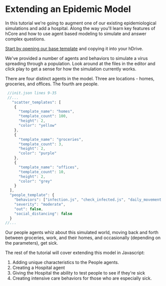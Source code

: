 # Extending an Epidemic Model

In this tutorial we're going to augment one of our existing epidemiological simulations and add a hospital. Along the way you'll learn key features of hCore and how to use agent based modeling to simulate and answer complex questions.

[Start by opening our base template](https://hash.ai/index/5e86c068eb2a710a4a2fe11e/getting-started-base) and copying it into your hDrive.

We've provided a number of agents and behaviors to simulate a virus spreading through a population. Look around at the files in the editor and click play to get a sense for how the simulation currently works.

There are four distinct agents in the model. Three are locations - homes, groceries, and offices. The fourth are people.

```javascript
 //init.json lines 9-35
 //...
   "scatter_templates": [
    {
      "template_name": "homes",
      "template_count": 100,
      "height": 2,
      "color": "yellow"
    },
    {
      "template_name": "groceries",
      "template_count": 3,
      "height": 2,
      "color": "purple"
    },
    {
      "template_name": "offices",
      "template_count": 10,
      "height": 2,
      "color": "grey"
    }
  ],
  "people_template": {
    "behaviors": ["infection.js", "check_infected.js", "daily_movement.js"],
    "severity": "moderate",
    "out": false,
    "social_distancing": false
  }
//...
```

Our people agents whiz about this simulated world, moving back and forth between groceries, work, and their homes, and occasionally \(depending on the parameters\), get sick.

The rest of the tutorial will cover extending this model in Javascript:

1. Adding unique characteristics to the People agents.
2. Creating a Hospital agent
3. Giving the Hospital the ability to test people to see if they're sick
4. Creating intensive care behaviors for those who are especially sick.

